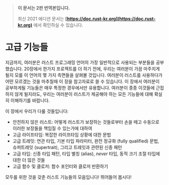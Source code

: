 > **이 문서는 2판 번역본입니다.**
>
> 최신 2021 에디션 문서는 **[https://doc.rust-kr.org](https://doc.rust-kr.org)** 에서 확인하실 수 있습니다.

# 고급 기능들

지금까지, 여러분은 러스트 프로그래밍 언어의 가장 일반적으로 사용되는 부분들을
공부했습니다. 20장에서 한가지 프로젝트를 더 하기 전에, 우리는 여러분이 가끔
마주치게 될지 모를 이 언어의 몇 가지 측면들을 살펴볼 것입니다. 여러분이 러스트를
사용하다가 어떤 모르겠는 것을 마추칠때 이 장을 참고자료로 쓸 수 있습니다.
이 장에서 여러분이 공부하게될 기능들은 매우 특정한 경우에서만 유용합니다.
여러분이 종종 이것들에 근접하지 않게 될지라도, 우리는 여러분이 러스트가 제공해야
하는 모든 기능들에 대해 확실히 이해하기를 바랍니다.

이 장에서 우리가 다룰 것들입니다:

* 안전하지 않은 러스트: 어떻게 러스트가 보장하는 것들로부터 손을 떼고 수동으로
  이러한 보장들을 책임질 수 있는가에 대하여
* 고급 라이프타임: 복잡한 라이프타임 상황에 대한 문법
* 고급 트레잇: 연관 타입, 기본 타입 파라미터, 완전 정규화 (fully qualified) 문법,
  슈퍼트레잇 (supertrait), 그리고 트레잇과 관련된 신종 패턴
* 고급 타입: 신종 타입 패턴, 타입 별칭 (alias), *never* 타입, 동적 크기 조절 타입에
  대한 더 많은 것들
* 고급 함수 및 클로저: 함수 포인터와 클로저 반환하기

모두를 위한 것을 갖춘 러스트 기능들의 모음입니다! 뛰어들어 봅시다!
